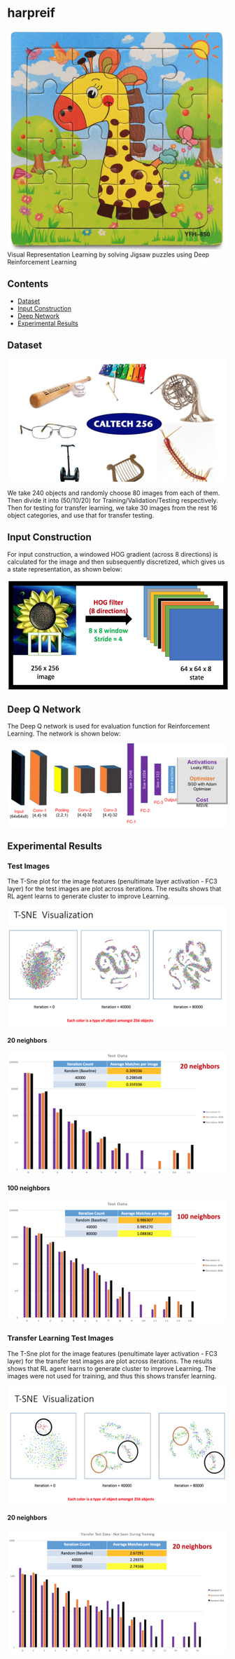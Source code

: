 # harpreif
![jigsaw](/images/jigsaw.png)
Visual Representation Learning by solving Jigsaw puzzles using Deep Reinforcement Learning

## Contents
 - [Dataset](#dataset)
 - [Input Construction](#input-construction)
 - [Deep Network](#deep-q-network)
 - [Experimental Results](#experimental-results)
 
## Dataset
![dataset](/images/caltech-256.png)

We take 240 objects and randomly choose 80 images from each of them. Then divide it into (50/10/20) for Training/Validation/Testing respectively. Then for testing for transfer learning, we take 30 images from the rest 16 object categories, and use that for transfer testing.

## Input Construction
For input construction, a windowed HOG gradient (across 8 directions) is calculated for the image and then subsequently discretized, which gives us a state representation, as shown below:

![input](/images/input.png)

## Deep Q Network 
The Deep Q network is used for evaluation function for Reinforcement Learning. The network is shown below:

![dqn](/images/dqn.png)

## Experimental Results

### Test Images
The T-Sne plot for the image features (penultimate layer activation - FC3 layer) for the test images are plot across iterations. The results shows that RL agent learns to generate cluster to improve Learning. 

![tsne-test](/images/test_im.png)

#### 20 neighbors
![plot-test-20](/images/plot_20nb_test.png)
#### 100 neighbors
![plot-test-100](/images/plot_100nb_test.png)

### Transfer Learning Test Images
The T-Sne plot for the image features (penultimate layer activation - FC3 layer) for the transfer test images are plot across iterations. The results shows that RL agent learns to generate cluster to improve Learning. The images were not used for training, and thus this shows transfer learning.

![tsne-tftest](/images/transfer_im.png)

#### 20 neighbors
![plot-tftest-20](/images/plot_20nb_transfer.png)
 
